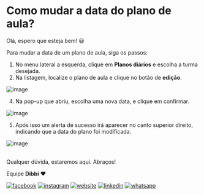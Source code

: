 # Como mudar a data do plano de aula?

Olá, espero que esteja bem! :smiley:

Para mudar a data de um plano de aula, siga os passos:

1. No menu lateral a esquerda, clique em **Planos diários** e escolha a turma desejada.
2. Na listagem, localize o plano de aula e clique no botão de **edição**.

![image](https://user-images.githubusercontent.com/94073830/189203425-d7075f54-7a22-4171-a511-8ccb2422311f.png)

4. Na pop-up que abriu, escolha uma nova data, e clique em confirmar.

![image](https://user-images.githubusercontent.com/94073830/189203870-56ef97eb-f68b-49ec-a72a-4cc68042f756.png)

5. Após isso um alerta de sucesso irá aparecer no canto superior direito, indicando que a data do plano foi modificada.

![image](https://user-images.githubusercontent.com/94073830/189204132-b885c894-8ccc-4e76-9ef0-68461ecf1715.png)


<br>Qualquer dúvida, estaremos aqui. Abraços!

Equipe **Dibbi** :heart:

[![facebook][1.1]][1]
[![instagram][2.1]][2]
[![website][3.1]][3]
[![linkedin][4.1]][4]
[![whatsapp][5.1]][5]

[1.1]: /icon.facebook.png (Siga nosso Instagram)   
[2.1]: /icon.instagram.png (Curta nossa Fanpage) 
[3.1]: /icon.website.png (Acesse nosso site)  
[4.1]: /icon.linkedin.png (Acompanhe nosso Linkedin)
[5.1]: /icon.whatsapp.png (Fale pelo Whatsapp)

[1]: https://www.facebook.com/dibbi.plataforma
[2]: https://www.instagram.com/dibbi.plataforma
[3]: https://dibbi.com.br
[4]: https://www.linkedin.com/company/dibbi-plataforma
[5]: https://api.whatsapp.com/send?phone=5585991077098&text=Ol%C3%A1,%20estou%20vindo%20do%20site%20e%20gostaria%20de%20mais%20informa%C3%A7%C3%B5es%20sobre%20a%20Dibbi
